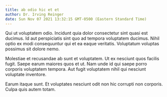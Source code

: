 ```yaml
---
title: ab odio hic et et
author: Dr. Irving Reinger
date: Sun Nov 07 2021 13:32:15 GMT-0500 (Eastern Standard Time)
---
```

Qui ut voluptatem odio. Incidunt quia dolor consectetur sint quasi est ducimus. Id aut perspiciatis sint quo ad tempora voluptatem ducimus. Nihil optio ex modi consequuntur qui et ea eaque veritatis. Voluptatum voluptas possimus sit dolore nemo.

 Molestiae et recusandae ab sunt et voluptatem. Ut ex nesciunt quos facilis fugit. Saepe earum maiores quos et ut. Nam unde id qui saepe porro corporis voluptatem tempora. Aut fugit voluptatem nihil qui nesciunt voluptate inventore.

 Earum itaque sunt. Et voluptates nesciunt odit non hic corrupti non corporis. Culpa quis autem totam.
